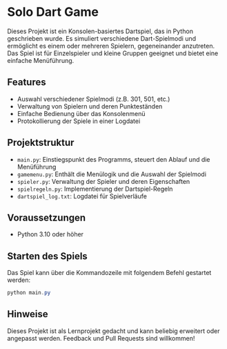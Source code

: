 # Solo Dart Game

Dieses Projekt ist ein Konsolen-basiertes Dartspiel, das in Python geschrieben wurde. Es simuliert verschiedene Dart-Spielmodi und ermöglicht es einem oder mehreren Spielern, gegeneinander anzutreten. Das Spiel ist für Einzelspieler und kleine Gruppen geeignet und bietet eine einfache Menüführung.

## Features
- Auswahl verschiedener Spielmodi (z.B. 301, 501, etc.)
- Verwaltung von Spielern und deren Punkteständen
- Einfache Bedienung über das Konsolenmenü
- Protokollierung der Spiele in einer Logdatei

## Projektstruktur
- `main.py`: Einstiegspunkt des Programms, steuert den Ablauf und die Menüführung
- `gamemenu.py`: Enthält die Menülogik und die Auswahl der Spielmodi
- `spieler.py`: Verwaltung der Spieler und deren Eigenschaften
- `spielregeln.py`: Implementierung der Dartspiel-Regeln
- `dartspiel_log.txt`: Logdatei für Spielverläufe

## Voraussetzungen
- Python 3.10 oder höher

## Starten des Spiels
Das Spiel kann über die Kommandozeile mit folgendem Befehl gestartet werden:

```powershell
python main.py
```

## Hinweise
Dieses Projekt ist als Lernprojekt gedacht und kann beliebig erweitert oder angepasst werden. Feedback und Pull Requests sind willkommen!
